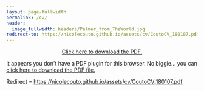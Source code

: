 ```yaml
---
layout: page-fullwidth
permalink: /cv/
header:
  image_fullwidth: headers/Palmer_from_TheWorld.jpg
redirect-to: https://nicolecouto.github.io/assets/cv/CoutoCV_180107.pdf
---
```

<p align="center">
<a href="/assets/cv/CoutoCV_180107.pdf">Click here to
download the PDF.</a>
</p>

<object data="/assets/cv/CoutoCV_180107.pdf" type="application/pdf" width="100%" height="500px">
    <p>It appears you don't have a PDF plugin for this browser.
    No biggie... you can <a href="/assets/cv/CoutoCV_180107.pdf">click here to
    download the PDF file.</a></p>
</object>

Redirect = https://nicolecouto.github.io/assets/cv/CoutoCV_180107.pdf
